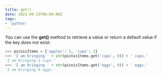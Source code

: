 ```yaml
---
title: get()
date: 2021-09-23T06:04:00Z
tags:
- 'python'
---
```


You can use the **get()** method to retrieve a value or return a default
value if the key does not exist.

```python
>>> picnicItems = {'apples': 5, 'cups': 2}
>>> 'I am bringing ' + str(picnicItems.get('cups', 0)) + ' cups.'
'I am bringing 2 cups.'
>>> 'I am bringing ' + str(picnicItems.get('eggs', 0)) + ' eggs.'
'I am bringing 0 eggs.'
```
